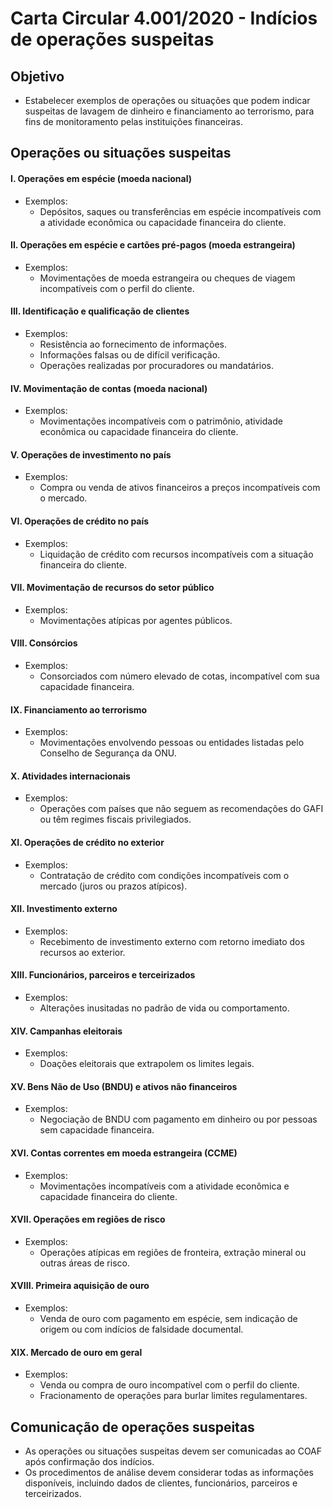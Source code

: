 # Carta Circular 4.001/2020 - Indícios de operações suspeitas

## Objetivo
- Estabelecer exemplos de operações ou situações que podem indicar suspeitas de lavagem de dinheiro e financiamento ao terrorismo, para fins de monitoramento pelas instituições financeiras.

## Operações ou situações suspeitas

#### I. Operações em espécie (moeda nacional)
- Exemplos:
  - Depósitos, saques ou transferências em espécie incompatíveis com a atividade econômica ou capacidade financeira do cliente.

#### II. Operações em espécie e cartões pré-pagos (moeda estrangeira)
- Exemplos:
  - Movimentações de moeda estrangeira ou cheques de viagem incompatíveis com o perfil do cliente.

#### III. Identificação e qualificação de clientes
- Exemplos:
  - Resistência ao fornecimento de informações.
  - Informações falsas ou de difícil verificação.
  - Operações realizadas por procuradores ou mandatários.

#### IV. Movimentação de contas (moeda nacional)
- Exemplos:
  - Movimentações incompatíveis com o patrimônio, atividade econômica ou capacidade financeira do cliente.

#### V. Operações de investimento no país
- Exemplos:
  - Compra ou venda de ativos financeiros a preços incompatíveis com o mercado.

#### VI. Operações de crédito no país
- Exemplos:
  - Liquidação de crédito com recursos incompatíveis com a situação financeira do cliente.

#### VII. Movimentação de recursos do setor público
- Exemplos:
  - Movimentações atípicas por agentes públicos.

#### VIII. Consórcios
- Exemplos:
  - Consorciados com número elevado de cotas, incompatível com sua capacidade financeira.

#### IX. Financiamento ao terrorismo
- Exemplos:
  - Movimentações envolvendo pessoas ou entidades listadas pelo Conselho de Segurança da ONU.

#### X. Atividades internacionais
- Exemplos:
  - Operações com países que não seguem as recomendações do GAFI ou têm regimes fiscais privilegiados.

#### XI. Operações de crédito no exterior
- Exemplos:
  - Contratação de crédito com condições incompatíveis com o mercado (juros ou prazos atípicos).

#### XII. Investimento externo
- Exemplos:
  - Recebimento de investimento externo com retorno imediato dos recursos ao exterior.

#### XIII. Funcionários, parceiros e terceirizados
- Exemplos:
  - Alterações inusitadas no padrão de vida ou comportamento.

#### XIV. Campanhas eleitorais
- Exemplos:
  - Doações eleitorais que extrapolem os limites legais.

#### XV. Bens Não de Uso (BNDU) e ativos não financeiros
- Exemplos:
  - Negociação de BNDU com pagamento em dinheiro ou por pessoas sem capacidade financeira.

#### XVI. Contas correntes em moeda estrangeira (CCME)
- Exemplos:
  - Movimentações incompatíveis com a atividade econômica e capacidade financeira do cliente.

#### XVII. Operações em regiões de risco
- Exemplos:
  - Operações atípicas em regiões de fronteira, extração mineral ou outras áreas de risco.

#### XVIII. Primeira aquisição de ouro
- Exemplos:
  - Venda de ouro com pagamento em espécie, sem indicação de origem ou com indícios de falsidade documental.

#### XIX. Mercado de ouro em geral
- Exemplos:
  - Venda ou compra de ouro incompatível com o perfil do cliente.
  - Fracionamento de operações para burlar limites regulamentares.

## Comunicação de operações suspeitas
- As operações ou situações suspeitas devem ser comunicadas ao COAF após confirmação dos indícios.
- Os procedimentos de análise devem considerar todas as informações disponíveis, incluindo dados de clientes, funcionários, parceiros e terceirizados.